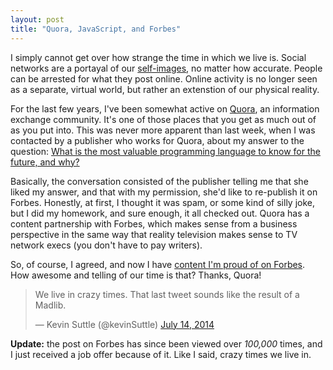 ```yaml
---
layout: post
title: "Quora, JavaScript, and Forbes"
---
```


I simply cannot get over how strange the time in which we live is. Social networks are a portayal of our [self-images](http://en.wikipedia.org/wiki/Self-image), no matter how accurate. People can be arrested for what they post online. Online activity is no longer seen as a separate, virtual world, but rather an extenstion of our physical reality.

For the last few years, I've been somewhat active on [Quora](https://www.quora.com/Kevin-Suttle), an information exchange community. It's one of those places that you get as much out of as you put into. This was never more apparent than last week, when I was contacted by a publisher who works for Quora, about my answer to the question: [What is the most valuable programming language to know for the future, and why?](https://www.quora.com/What-are-the-best-programming-languages-to-learn-today/answer/Kevin-Suttle)

Basically, the conversation consisted of the publisher telling me that she liked my answer, and that with my permission, she'd like to re-publish it on Forbes. Honestly, at first, I thought it was spam, or some kind of silly joke, but I did my homework, and sure enough, it all checked out. Quora has a content partnership with Forbes, which makes sense from a business perspective in the same way that reality television makes sense to TV network execs (you don't have to pay writers).

So, of course, I agreed, and now I have [content I'm proud of on Forbes](http://www.forbes.com/sites/quora/2014/07/14/what-is-the-most-valuable-programming-language-to-know-for-the-future-and-why/). How awesome and telling of our time is that? Thanks, Quora!

<blockquote class="twitter-tweet" lang="en"><p>We live in crazy times. That last tweet sounds like the result of a Madlib.</p>&mdash; Kevin Suttle (@kevinSuttle) <a href="https://twitter.com/kevinSuttle/status/488748185058168833">July 14, 2014</a></blockquote>
<script async src="//platform.twitter.com/widgets.js" charset="utf-8"></script>

**Update:** the post on Forbes has since been viewed over _100,000_ times, and I just received a job offer because of it. Like I said, crazy times we live in.
